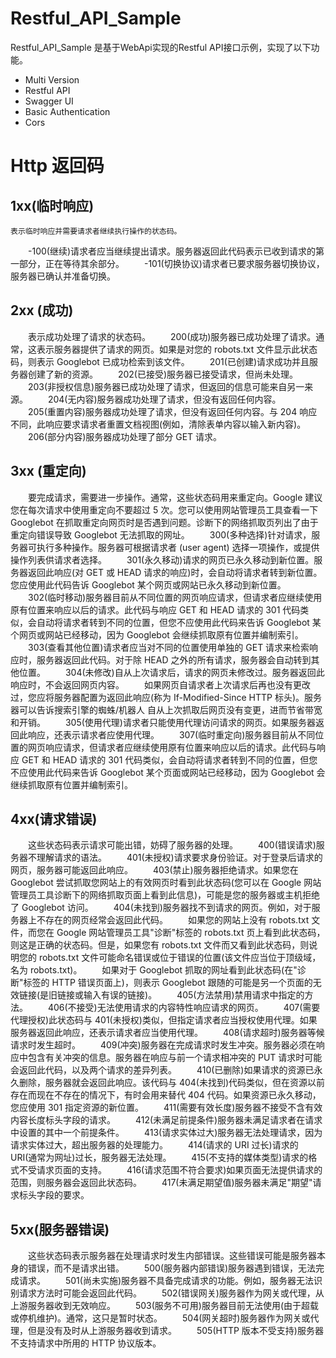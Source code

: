 # Restful_API_Sample
Restful_API_Sample 是基于WebApi实现的Restful API接口示例，实现了以下功能。
 - Multi Version
 - Restful API
 - Swagger UI
 - Basic Authentication
 - Cors

# Http 返回码
## 1xx(临时响应) 
	表示临时响应并需要请求者继续执行操作的状态码。
　　-100(继续)请求者应当继续提出请求。服务器返回此代码表示已收到请求的第一部分，正在等待其余部分。
　　-101(切换协议)请求者已要求服务器切换协议，服务器已确认并准备切换。

## 2xx (成功)
　　表示成功处理了请求的状态码。
　　200(成功)服务器已成功处理了请求。通常，这表示服务器提供了请求的网页。如果是对您的 robots.txt 文件显示此状态码，则表示 Googlebot 已成功检索到该文件。
　　201(已创建)请求成功并且服务器创建了新的资源。
　　202(已接受)服务器已接受请求，但尚未处理。
　　203(非授权信息)服务器已成功处理了请求，但返回的信息可能来自另一来源。
　　204(无内容)服务器成功处理了请求，但没有返回任何内容。
　　205(重置内容)服务器成功处理了请求，但没有返回任何内容。与 204 响应不同，此响应要求请求者重置文档视图(例如，清除表单内容以输入新内容)。
　　206(部分内容)服务器成功处理了部分 GET 请求。

## 3xx (重定向)
　　要完成请求，需要进一步操作。通常，这些状态码用来重定向。Google 建议您在每次请求中使用重定向不要超过 5 次。您可以使用网站管理员工具查看一下 Googlebot 在抓取重定向网页时是否遇到问题。诊断下的网络抓取页列出了由于重定向错误导致 Googlebot 无法抓取的网址。
　　300(多种选择)针对请求，服务器可执行多种操作。服务器可根据请求者 (user agent) 选择一项操作，或提供操作列表供请求者选择。
　　301(永久移动)请求的网页已永久移动到新位置。服务器返回此响应(对 GET 或 HEAD 请求的响应)时，会自动将请求者转到新位置。您应使用此代码告诉 Googlebot 某个网页或网站已永久移动到新位置。
　　302(临时移动)服务器目前从不同位置的网页响应请求，但请求者应继续使用原有位置来响应以后的请求。此代码与响应 GET 和 HEAD 请求的 301 代码类似，会自动将请求者转到不同的位置，但您不应使用此代码来告诉 Googlebot 某个网页或网站已经移动，因为 Googlebot 会继续抓取原有位置并编制索引。
　　303(查看其他位置)请求者应当对不同的位置使用单独的 GET 请求来检索响应时，服务器返回此代码。对于除 HEAD 之外的所有请求，服务器会自动转到其他位置。
　　304(未修改)自从上次请求后，请求的网页未修改过。服务器返回此响应时，不会返回网页内容。
　　如果网页自请求者上次请求后再也没有更改过，您应将服务器配置为返回此响应(称为 If-Modified-Since HTTP 标头)。服务器可以告诉搜索引擎的蜘蛛/机器人 自从上次抓取后网页没有变更，进而节省带宽和开销。
　　305(使用代理)请求者只能使用代理访问请求的网页。如果服务器返回此响应，还表示请求者应使用代理。
　　307(临时重定向)服务器目前从不同位置的网页响应请求，但请求者应继续使用原有位置来响应以后的请求。此代码与响应 GET 和 HEAD 请求的 301 代码类似，会自动将请求者转到不同的位置，但您不应使用此代码来告诉 Googlebot 某个页面或网站已经移动，因为 Googlebot 会继续抓取原有位置并编制索引。
　　
## 4xx(请求错误)
　　这些状态码表示请求可能出错，妨碍了服务器的处理。
　　400(错误请求)服务器不理解请求的语法。
　　401(未授权)请求要求身份验证。对于登录后请求的网页，服务器可能返回此响应。
　　403(禁止)服务器拒绝请求。如果您在 Googlebot 尝试抓取您网站上的有效网页时看到此状态码(您可以在 Google 网站管理员工具诊断下的网络抓取页面上看到此信息)，可能是您的服务器或主机拒绝了 Googlebot 访问。
　　404(未找到)服务器找不到请求的网页。例如，对于服务器上不存在的网页经常会返回此代码。
　　如果您的网站上没有 robots.txt 文件，而您在 Google 网站管理员工具"诊断"标签的 robots.txt 页上看到此状态码，则这是正确的状态码。但是，如果您有 robots.txt 文件而又看到此状态码，则说明您的 robots.txt 文件可能命名错误或位于错误的位置(该文件应当位于顶级域，名为 robots.txt)。
　　如果对于 Googlebot 抓取的网址看到此状态码(在"诊断"标签的 HTTP 错误页面上)，则表示 Googlebot 跟随的可能是另一个页面的无效链接(是旧链接或输入有误的链接)。
　　405(方法禁用)禁用请求中指定的方法。
　　406(不接受)无法使用请求的内容特性响应请求的网页。
　　407(需要代理授权)此状态码与 401(未授权)类似，但指定请求者应当授权使用代理。如果服务器返回此响应，还表示请求者应当使用代理。
　　408(请求超时)服务器等候请求时发生超时。
　　409(冲突)服务器在完成请求时发生冲突。服务器必须在响应中包含有关冲突的信息。服务器在响应与前一个请求相冲突的 PUT 请求时可能会返回此代码，以及两个请求的差异列表。
　　410(已删除)如果请求的资源已永久删除，服务器就会返回此响应。该代码与 404(未找到)代码类似，但在资源以前存在而现在不存在的情况下，有时会用来替代 404 代码。如果资源已永久移动，您应使用 301 指定资源的新位置。
　　411(需要有效长度)服务器不接受不含有效内容长度标头字段的请求。
　　412(未满足前提条件)服务器未满足请求者在请求中设置的其中一个前提条件。
　　413(请求实体过大)服务器无法处理请求，因为请求实体过大，超出服务器的处理能力。
　　414(请求的 URI 过长)请求的 URI(通常为网址)过长，服务器无法处理。
　　415(不支持的媒体类型)请求的格式不受请求页面的支持。
　　416(请求范围不符合要求)如果页面无法提供请求的范围，则服务器会返回此状态码。
　　417(未满足期望值)服务器未满足"期望"请求标头字段的要求。

## 5xx(服务器错误)
　　这些状态码表示服务器在处理请求时发生内部错误。这些错误可能是服务器本身的错误，而不是请求出错。
　　500(服务器内部错误)服务器遇到错误，无法完成请求。
　　501(尚未实施)服务器不具备完成请求的功能。例如，服务器无法识别请求方法时可能会返回此代码。
　　502(错误网关)服务器作为网关或代理，从上游服务器收到无效响应。
　　503(服务不可用)服务器目前无法使用(由于超载或停机维护)。通常，这只是暂时状态。
　　504(网关超时)服务器作为网关或代理，但是没有及时从上游服务器收到请求。
　　505(HTTP 版本不受支持)服务器不支持请求中所用的 HTTP 协议版本。